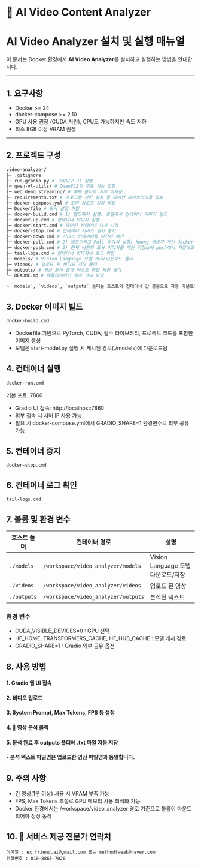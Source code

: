 # 🎥 AI Video Content Analyzer

# AI Video Analyzer 설치 및 실행 매뉴얼

이 문서는 Docker 환경에서 **AI Video Analyzer**를 설치하고 실행하는 방법을 안내합니다.

---

## 1. 요구사항

- Docker >= 24
- docker-compose >= 2.10
- GPU 사용 권장 (CUDA 지원), CPU도 가능하지만 속도 저하
- 최소 8GB 이상 VRAM 권장

---

## 2. 프로젝트 구성

```bash
video-analyzer/
├─ .gitignore
├─ run-gradio.py # 그라디오 UI 실행
│─ qwen-vl-utils/ # QwenVL2의 주요 기능 집합
│─ web_demo_streaming/ # 예제 폴더로 거의 미사용
├─ requirements.txt # 프로그램 관련 설치 될 파이썬 라이브러리들 정보
├─ docker-compose.yml # 도커 컴포즈 설정 파일
├─ Dockerfile # 도커 설정 파일
├─ docker-build.cmd # 1) 빌드해서 실행: 로컬에서 컨테이너 이미지 빌드
├─ docker-up.cmd # 컨테이너 이미지 실행
├─ docker-start.cmd # 중단된 컨테이너 다시 시작
├─ docker-stop.cmd # 컨테이너 서비스 일시 중지
├─ docker-down.cmd # 서비스 컨테이너를 완전히 제거
├─ docker-pull.cmd # 2) 빌드안하고 Pull 받아서 실행: kmong 개발자 개인 docker hub 저장소에서 받아서 하시고 싶은 경우
├─ docker-push.cmd # 3) 현재 버전의 도커 이미지를 개인 저장소에 push해서 저장하고 싶은 경우, 파일 내 경로 수정하여 사용
├─ tail-logs.cmd # 컨테이너 이미지내 로그 확인
├─ models/ # Vision Language 모델 캐시/다운로드 폴더
├─ videos/ # 업로드 된 비디오 저장 폴더
├─ outputs/ # 영상 분석 결과 텍스트 파일 저장 폴더
└─ README.md # 애플리케이션 설치 안내 파일

> `models`, `videos`, `outputs` 폴더는 호스트와 컨테이너 간 볼륨으로 자동 마운트됩니다.

```

## 3. Docker 이미지 빌드

```cmd
docker-build.cmd
```
- Dockerfile 기반으로 PyTorch, CUDA, 필수 라이브러리, 프로젝트 코드를 포함한 이미지 생성
- 모델은 start-model.py 실행 시 캐시된 경로(./models)에 다운로드됨

## 4. 컨테이너 실행

```cmd
docker-run.cmd
```
기본 포트: 7860

- Gradio UI 접속: http://localhost:7860
- 외부 접속 시 서버 IP 사용 가능
- 필요 시 docker-compose.yml에서 GRADIO_SHARE=1 환경변수로 외부 공유 가능

## 5. 컨테이너 중지
```
docker-stop.cmd
```

## 6. 컨테이너 로그 확인
```
tail-logs.cmd
```

## 7. 볼륨 및 환경 변수
| 호스트 폴더   | 컨테이너 경로                         | 설명      |
| ----------- |-------------------------------------|-----------|
| `./models`  | `/workspace/video_analyzer/models`  | Vision Language 모델 다운로드/저장 |
| `./videos`  | `/workspace/video_analyzer/videos`  | 업로드 된 영상 |
| `./outputs` | `/workspace/video_analyzer/outputs` | 분석된 텍스트 |

### 환경 변수
- CUDA_VISIBLE_DEVICES=0 : GPU 선택
- HF_HOME, TRANSFORMERS_CACHE, HF_HUB_CACHE : 모델 캐시 경로
- GRADIO_SHARE=1 : Gradio 외부 공유 옵션

## 8. 사용 방법
#### 1. Gradio 웹 UI 접속
#### 2. 비디오 업로드
#### 3. System Prompt, Max Tokens, FPS 등 설정
#### 4. 🚀 영상 분석 클릭
#### 5. 분석 완료 후 outputs 폴더에 .txt 파일 자동 저장
#### - 분석 텍스트 파일명은 업로드한 영상 파일명과 동일합니다.

## 9. 주의 사항
- 긴 영상(1분 이상) 사용 시 VRAM 부족 가능
- FPS, Max Tokens 조절로 GPU 메모리 사용 최적화 가능
- Docker 환경에서는 /workspace/video_analyzer 경로 기준으로 볼륨이 마운트되어야 정상 동작

## 10. 📌 서비스 제공 전문가 연락처
```
이메일 : ex.friend.ai@gmail.com 또는 methodtweak@naver.com
전화번호 : 010-8865-7020
```

